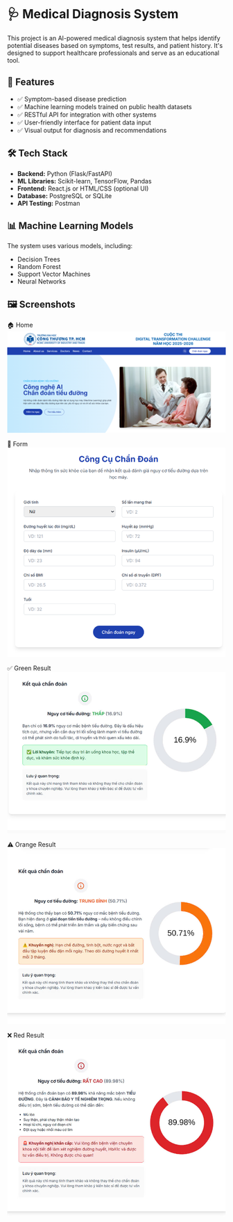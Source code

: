 # 🩺 Medical Diagnosis System

This project is an AI-powered medical diagnosis system that helps identify potential diseases based on symptoms, test results, and patient history. It's designed to support healthcare professionals and serve as an educational tool.

## 🧠 Features

- ✅ Symptom-based disease prediction  
- ✅ Machine learning models trained on public health datasets  
- ✅ RESTful API for integration with other systems  
- ✅ User-friendly interface for patient data input  
- ✅ Visual output for diagnosis and recommendations  

## 🛠️ Tech Stack

- **Backend:** Python (Flask/FastAPI)
- **ML Libraries:** Scikit-learn, TensorFlow, Pandas
- **Frontend:** React.js or HTML/CSS (optional UI)
- **Database:** PostgreSQL or SQLite
- **API Testing:** Postman

## 📊 Machine Learning Models

The system uses various models, including:
- Decision Trees
- Random Forest
- Support Vector Machines
- Neural Networks

## 🖼️ Screenshots
🏠 Home	
![Home Page](./screenshots/home.png)

📝 Form	
![Form](./screenshots/form.png)

✅ Green Result	
![Green](./screenshots/green.jpg)

⚠️ Orange Result	
![Orange](./screenshots/orange.jpg)

❌ Red Result
![Red](./screenshots/red.jpg)
